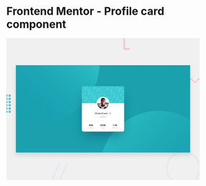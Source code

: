 # Frontend Mentor - Profile card component

![Design preview for the Profile card component coding challenge](images/desktop-preview.jpg)

